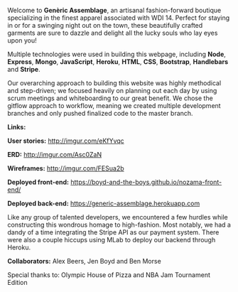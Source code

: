 Welcome to **Genèric Assemblage**, an artisanal fashion-forward boutique specializing
in the finest apparel associated with WDI 14. Perfect for staying in or for a
swinging night out on the town, these beautifully crafted garments are sure to
dazzle and delight all the lucky souls who lay eyes upon you!

Multiple technologies were used in building this webpage, including **Node**, **Express**,
**Mongo**, **JavaScript**, **Heroku**, **HTML**, **CSS**, **Bootstrap**, **Handlebars** and **Stripe**.

Our overarching approach to building this website was highly methodical and
step-driven; we focused heavily on planning out each day by using scrum meetings
and whiteboarding to our great benefit. We chose the gitflow approach to workflow,
meaning we created multiple development branches and only pushed finalized
code to the master branch.

**Links:**

**User stories:** http://imgur.com/eKfYvqc

**ERD:** http://imgur.com/Asc0ZaN

**Wireframes:** http://imgur.com/FESua2b

**Deployed front-end:** https://boyd-and-the-boys.github.io/nozama-front-end/

**Deployed back-end:** https://generic-assemblage.herokuapp.com

Like any group of talented developers, we encountered a few hurdles while
constructing this wondrous homage to high-fashion. Most notably, we had a dandy
of a time integrating the Stripe API as our payment system. There were also a
couple hiccups using MLab to deploy our backend through Heroku.

**Collaborators:** Alex Beers, Jen Boyd and Ben Morse

Special thanks to: Olympic House of Pizza and NBA Jam Tournament Edition
